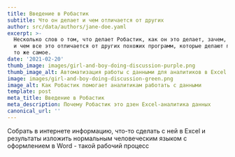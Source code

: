 ```yaml
---
title: Введение в Робастик
subtitle: Что он делает и чем отличается от других
author: src/data/authors/jane-doe.yaml
excerpt: >-
  Несколько слов о том, что делает Робастик, как он это делает, зачем, для кого
  и чем все это отличается от других похожих программ, которые делают примерно
  то же самое.
date: '2021-02-20'
thumb_image: images/girl-and-boy-doing-discussion-purple.png
thumb_image_alt: Автоматизация работы с данными для аналитиков в Excel
image: images/girl-and-boy-doing-discussion-green.png
image_alt: Как Робастик помогает аналитикам работать с данными
template: post
meta_title: Введение в Робастик
meta_description: Почему Робастик это дзен Excel-аналитика данных
canonical_url: ''
---
```

Собрать в интернете информацию, что-то сделать с ней в Excel и результаты изложить нормальным человеческим языком с оформлением в Word - такой рабочий процесс 
